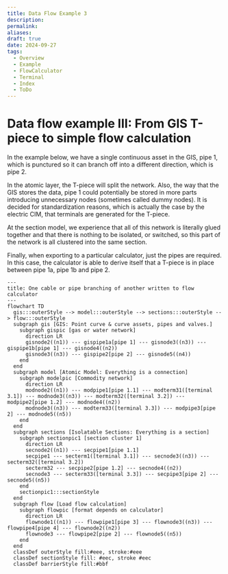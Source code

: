 ```yaml
---
title: Data Flow Example 3
description: 
permalink: 
aliases: 
draft: true
date: 2024-09-27
tags:
  - Overview
  - Example
  - FlowCalculator
  - Terminal
  - Index
  - ToDo
---
```

# Data flow example III: From GIS T-piece to simple flow calculation

In the example below, we have a single continuous asset in the GIS, pipe 1, which is punctured so it can branch off into a different direction, which is pipe 2.

In the atomic layer, the T-piece will split the network. Also, the way that the GIS stores the data, pipe 1 could potentially be stored in more parts introducing unnecessary nodes (sometimes called dummy nodes). It is decided for standardization reasons, which is actually the case by the electric CIM, that terminals are generated for the T-piece.

At the section model, we experience that all of this network is literally glued together and that there is nothing to be isolated, or switched, so this part of the network is all clustered into the same section.

Finally, when exporting to a particular calculator, just the pipes are required. In this case, the calculator is able to derive itself that a T-piece is in place between pipe 1a, pipe 1b and pipe 2.

```mermaid
---
title: One cable or pipe branching of another written to flow calculator
---
flowchart TD
  gis:::outerStyle --> model:::outerStyle --> sections:::outerStyle --> flow:::outerStyle
  subgraph gis [GIS: Point curve & curve assets, pipes and valves.]
    subgraph gispic [gas or water network]
      direction LR 
      gisnode2((n1)) --- gispipe1a[pipe 1] --- gisnode3((n3)) --- gispipe1b[pipe 1] --- gisnode4((n2))
      gisnode3((n3)) --- gispipe2[pipe 2] --- gisnode5((n4))
    end
  end
  subgraph model [Atomic Model: Everything is a connection]
    subgraph modelpic [Commodity network]
      direction LR 
      modnode2((n1)) --- modpipe1[pipe 1.1] --- modterm31([terminal 3.1]) --- modnode3((n3)) --- modterm32([terminal 3.2]) --- modpipe2[pipe 1.2] --- modnode4((n2))
      modnode3((n3)) --- modterm33([terminal 3.3]) --- modpipe3[pipe 2] --- modnode5((n5))
    end
  end
  subgraph sections [Isolatable Sections: Everything is a section]
    subgraph sectionpic1 [section cluster 1]
      direction LR 
      secnode2((n1)) --- secpipe1[pipe 1.1]
      secpipe1 --- secterm1([terminal 3.1]) --- secnode3((n3)) --- secterm32([terminal 3.2])
      secterm32 --- secpipe2[pipe 1.2] --- secnode4((n2))
      secnode3 --- secterm33([terminal 3.3]) --- secpipe3[pipe 2] --- secnode5((n5))
    end
    sectionpic1:::sectionStyle
  end
  subgraph flow [Load flow calculation]
    subgraph flowpic [format depends on calculator]
      direction LR 
      flownode1((n1)) --- flowpipe1[pipe 3] --- flownode3((n3)) --- flowpipe4[pipe 4] --- flownode2((n2))
      flownode3 --- flowpipe2[pipe 2] --- flownode5((n5))
    end
  end
  classDef outerStyle fill:#eee, stroke:#eee
  classDef sectionStyle fill: #eec, stroke #eec
  classDef barrierStyle fill:#bbf
```

<!-- ---
![Example 3: One pipe branching of another.](./images/example3_tpiece.png)
--- -->

